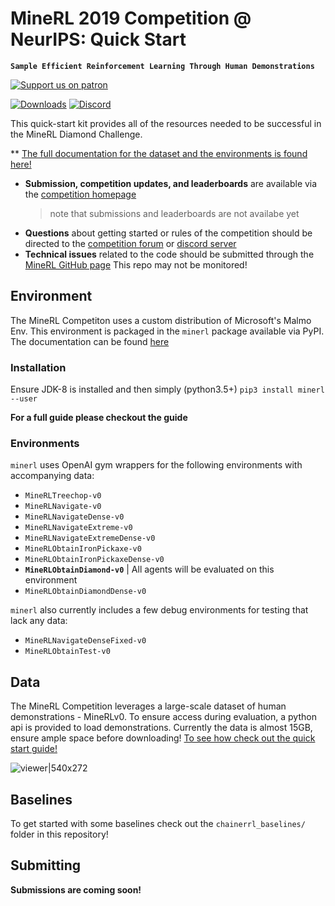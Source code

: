 # MineRL 2019 Competition @ NeurIPS: Quick Start
**`Sample Efficient Reinforcement Learning Through Human Demonstrations`**


[![Support us on patron](https://img.shields.io/endpoint.svg?url=https%3A%2F%2Fshieldsio-patreon.herokuapp.com%2Fwguss_imushroom&style=for-the-badge)](https://www.patreon.com/wguss_imushroom)


[![Downloads](https://pepy.tech/badge/minerl)](https://pepy.tech/project/minerl)
[![Discord](https://img.shields.io/discord/565639094860775436.svg?label=&logo=discord&logoColor=ffffff&color=7389D8&labelColor=6A7EC2)](https://discord.gg/BT9uegr)

This quick-start kit provides all of the resources needed to be successful in the MineRL Diamond Challenge. 

** [The full documentation for the dataset and the environments is found here!](http://minerl.io/docs/)

* **Submission, competition updates, and leaderboards** are available via the [competition homepage](https://www.aicrowd.com/challenges/neurips-2019-minerl-competition) 
  > note that submissions and leaderboards are not availabe yet
* **Questions** about getting started or rules of the competition should be directed to the [competition forum](https://discourse.aicrowd.com/c/neurips-2019-minerl-competition) or [discord server](https://discord.gg/BT9uegr)
* **Technical issues** related to the code should be submitted through the [MineRL GitHub page](https://github.com/minerllabs/minerl/issues) This repo may not be monitored!


## Environment
The MineRL Competiton uses a custom distribution of Microsoft's Malmo Env. This environment is packaged in the `minerl` package available via PyPI. The documentation can be found [here](http://minerl.io/docs/)

### Installation
Ensure JDK-8 is installed and then simply (python3.5+)
`pip3 install minerl --user`

**For a full guide please checkout the guide**

### Environments
`minerl` uses OpenAI gym wrappers for the following environments with accompanying data:
* `MineRLTreechop-v0`
* `MineRLNavigate-v0`
* `MineRLNavigateDense-v0`
* `MineRLNavigateExtreme-v0`
* `MineRLNavigateExtremeDense-v0`
* `MineRLObtainIronPickaxe-v0`
* `MineRLObtainIronPickaxeDense-v0`
* **`MineRLObtainDiamond-v0`**
| All agents will be evaluated on this environment
* `MineRLObtainDiamondDense-v0`

`minerl` also currently includes a few debug environments for testing that lack any data:
* `MineRLNavigateDenseFixed-v0`
* `MineRLObtainTest-v0`

## Data

The MineRL Competition leverages a large-scale dataset of human demonstrations - MineRLv0. To ensure access during evaluation, a python api is provided to load demonstrations. Currently the data is almost 15GB, ensure ample space before downloading! [To see how check out the quick start guide!](http://minerl.io/docs/tutorials/data_sampling.html)

![viewer|540x272](http://www.minerl.io/docs/_images/cropped_viewer.gif)

## Baselines
To get started with some baselines check out the `chainerrl_baselines/` folder in this repository!

## Submitting
**Submissions are coming soon!**


